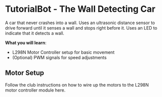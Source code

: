 # TutorialBot - The Wall Detecting Car

A car that never crashes into a wall. Uses an ultrasonic distance sensor to drive forward until it senses a wall and stops right before it. Uses an LED to indicate that it detects a wall.

**What you will learn**:
 - L298N Motor Controller setup for basic movement
 - (Optional) PWM signals for speed adjustments

## Motor Setup
Follow the club instructions on how to wire up the motors to the L298N motor controller module here.


<!--stackedit_data:
eyJoaXN0b3J5IjpbLTg3MjU4NTIzMSwtNzQwNTc0MjIxLDE2MT
Y1MzYyNTcsMTUwNTMyODgxMyw2MDkyNzg2MDksLTE0MjAyODI3
MTgsMTk5NTc2MzI4NCw5NTMwNjA3NzMsMTk0MzAwNzU0MywtOD
A2MzQ0ODA4LDk4NDkzMDE4NV19
-->